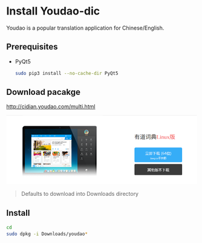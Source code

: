 # Install Youdao-dic

Youdao is a popular translation application for Chinese/English.

## Prerequisites

* PyQt5
    ```bash
    sudo pip3 install --no-cache-dir PyQt5 
    ```

## Download pacakge

<http://cidian.youdao.com/multi.html>

![youdao-dic package](./images/youdao-dic.png)

> Defaults to download into Downloads directory

## Install

```bash
cd
sudo dpkg -i Downloads/youdao*
```
